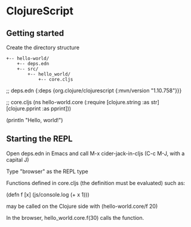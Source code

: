 # ClojureScript

## Getting started

Create the directory structure

```
+-- hello-world/
    +-- deps.edn
    +-- src/
        +-- hello_world/
            +-- core.cljs
```

;; deps.edn
{:deps {org.clojure/clojurescript {:mvn/version "1.10.758"}}}


;; core.cljs
(ns hello-world.core
  (:require [clojure.string :as str]
            [clojure.pprint :as pprint]))

(println "Hello, world!")


## Starting the REPL

Open deps.edn in Emacs and call M-x cider-jack-in-cljs (C-c M-J, with a capital J)

Type "browser" as the REPL type

Functions defined in core.cljs (the definition must be evaluated) such as:

(defn f [x] (js/console.log (+ x 1)))

may be called on the Clojure side with (hello-world.core/f 20)

In the browser, hello_world.core.f(30) calls the function.